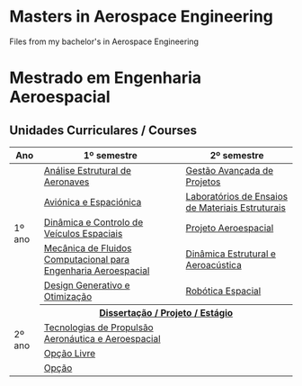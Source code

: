 # Masters in Aerospace Engineering
Files from my bachelor's in Aerospace Engineering  
# Mestrado em Engenharia Aeroespacial

## Unidades Curriculares / Courses

<table>
  <thead>
    <tr>
      <th>Ano</th>
      <th>1º semestre</th>
      <th>2º semestre</th>
    </tr>
  </thead>
  <tbody>
    <tr>
      <td rowspan="5">1º ano</td>
      <td><a href="https://github.com/magnergusse/Alga" target="_blank" rel="noopener noreferrer">Análise Estrutural de Aeronaves</a></td>
      <td><a href="https://github.com/magnergusse/Calculo-2" target="_blank" rel="noopener noreferrer">Gestão Avançada de Projetos</a></td>
    </tr>
    <tr>
      <td><a href="https://github.com/magnergusse/Calculo-1" target="_blank" rel="noopener noreferrer">Aviónica e Espaciónica</a></td>
      <td><a href="https://github.com/magnergusse/IAC" target="_blank" rel="noopener noreferrer">Laboratórios de Ensaios de Materiais Estruturais</a></td>
    </tr>
    <tr>
      <td><a href="https://github.com/magnergusse/Programacao" target="_blank" rel="noopener noreferrer">Dinâmica e Controlo de Veículos Espaciais</a></td>
      <td><a href="https://github.com/magnergusse/Mecanica-dos-solidos" target="_blank" rel="noopener noreferrer">Projeto Aeroespacial</a></td>
    </tr>
    <tr>
      <td><a href="https://github.com/magnergusse/IEA" target="_blank" rel="noopener noreferrer">Mecânica de Fluidos Computacional para Engenharia Aeroespacial</a></td>
      <td><a href="https://github.com/magnergusse/MTF" target="_blank" rel="noopener noreferrer">Dinâmica Estrutural e Aeroacústica</a></td>
    </tr>
    <tr>
      <td><a href="https://github.com/magnergusse/Mecanica-Classica" target="_blank" rel="noopener noreferrer">Design Generativo e Otimização</a></td>
      <td><a href="https://github.com/magnergusse/Desenho-Tecnico" target="_blank" rel="noopener noreferrer">Robótica Espacial</a></td>
    </tr>
    <tr>
      <td rowspan="5">2º ano</td>
      <th colspan="2"><a href="https://github.com/magnergusse/Projeto-em-Engenharia-Aeroespacial" target="_blank" rel="noopener noreferrer">Dissertação / Projeto / Estágio</a></th>
    </tr>
    <tr>
      <td><a href="https://github.com/magnergusse/MSCA" target="_blank" rel="noopener noreferrer">Tecnologias de Propulsão Aeronáutica e Aeroespacial</a></td>
    <!--  <td><a href="https://github.com/magnergusse/Aeroelasticidade" target="_blank" rel="noopener noreferrer">Aeroelasticidade</a></td>-->
    </tr>
    <tr>
      <td><a href="https://github.com/magnergusse/TSEE" target="_blank" rel="noopener noreferrer">Opção Livre</a></td>
     <!-- <td><a href="https://github.com/magnergusse/PROE" target="_blank" rel="noopener noreferrer">Propagação e Radiação de Ondas eletromagnéticas</a></td>-->
    </tr>
    <tr>
      <td><a href="https://github.com/magnergusse/EEA" target="_blank" rel="noopener noreferrer">Opção</a></td>
      <!-- <td><a href="https://github.com/magnergusse/RVE" target="_blank" rel="noopener noreferrer">Rea</a></td> -->
    </tr>
  </tbody>
</table>
